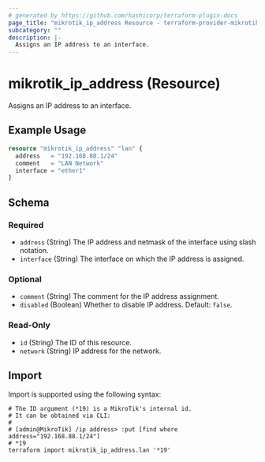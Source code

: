 ```yaml
---
# generated by https://github.com/hashicorp/terraform-plugin-docs
page_title: "mikrotik_ip_address Resource - terraform-provider-mikrotik"
subcategory: ""
description: |-
  Assigns an IP address to an interface.
---
```


# mikrotik_ip_address (Resource)

Assigns an IP address to an interface.

## Example Usage

```terraform
resource "mikrotik_ip_address" "lan" {
  address   = "192.168.88.1/24"
  comment   = "LAN Network"
  interface = "ether1"
}
```

<!-- schema generated by tfplugindocs -->
## Schema

### Required

- `address` (String) The IP address and netmask of the interface using slash notation.
- `interface` (String) The interface on which the IP address is assigned.

### Optional

- `comment` (String) The comment for the IP address assignment.
- `disabled` (Boolean) Whether to disable IP address. Default: `false`.

### Read-Only

- `id` (String) The ID of this resource.
- `network` (String) IP address for the network.

## Import

Import is supported using the following syntax:

```shell
# The ID argument (*19) is a MikroTik's internal id.
# It can be obtained via CLI:
#
# [admin@MikroTik] /ip address> :put [find where address="192.168.88.1/24"]
# *19
terraform import mikrotik_ip_address.lan '*19'
```
